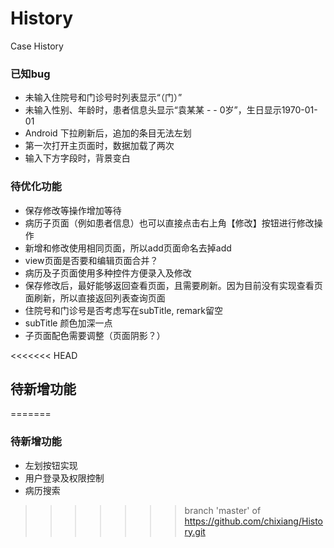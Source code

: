 # History
Case History

### 已知bug
- 未输入住院号和门诊号时列表显示“（门）”
- 未输入性别、年龄时，患者信息头显示“袁某某 - - 0岁”，生日显示1970-01-01
- Android 下拉刷新后，追加的条目无法左划
- 第一次打开主页面时，数据加载了两次
- 输入下方字段时，背景变白


### 待优化功能
- 保存修改等操作增加等待
- 病历子页面（例如患者信息）也可以直接点击右上角【修改】按钮进行修改操作
- 新增和修改使用相同页面，所以add页面命名去掉add
- view页面是否要和编辑页面合并？
- 病历及子页面使用多种控件方便录入及修改
- 保存修改后，最好能够返回查看页面，且需要刷新。因为目前没有实现查看页面刷新，所以直接返回列表查询页面
- 住院号和门诊号是否考虑写在subTitle, remark留空
- subTitle 颜色加深一点
- 子页面配色需要调整（页面阴影？）


<<<<<<< HEAD
## 待新增功能
=======
### 待新增功能
- 左划按钮实现
- 用户登录及权限控制
- 病历搜索
>>>>>>> branch 'master' of https://github.com/chixiang/History.git
